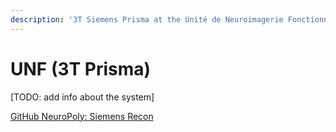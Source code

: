 ```yaml
---
description: '3T Siemens Prisma at the Unité de Neuroimagerie Fonctionnelle (UNF), CRIUGM'
---
```


# UNF \(3T Prisma\)

\[TODO: add info about the system\]

​[GitHub NeuroPoly: Siemens Recon](https://github.com/neuropoly/siemens-recon)

